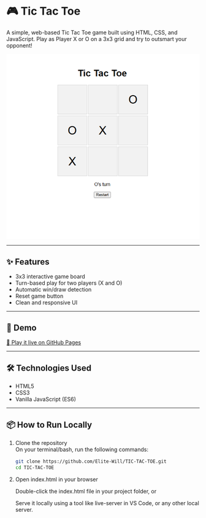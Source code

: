 # 🎮 Tic Tac Toe

A simple, web-based Tic Tac Toe game built using HTML, CSS, and JavaScript. Play as Player X or O on a 3x3 grid and try to outsmart your opponent!

![Game Screenshot](images/screenshot.PNG)

---

## ✨ Features

- 3x3 interactive game board  
- Turn-based play for two players (X and O)  
- Automatic win/draw detection  
- Reset game button  
- Clean and responsive UI  

---

## 🚀 Demo

[🔗 Play it live on GitHub Pages](https://elite-will.github.io/TIC-TAC-TOE/)  

---

## 🛠 Technologies Used

- HTML5  
- CSS3  
- Vanilla JavaScript (ES6)  

---

## 📦 How to Run Locally

1. Clone the repository  
   On your terminal/bash, run the following commands:

   ```bash
   git clone https://github.com/Elite-Will/TIC-TAC-TOE.git
   cd TIC-TAC-TOE


2. Open index.html in your browser

    Double-click the index.html file in your project folder, or

    Serve it locally using a tool like live-server in VS Code, or any other local server.